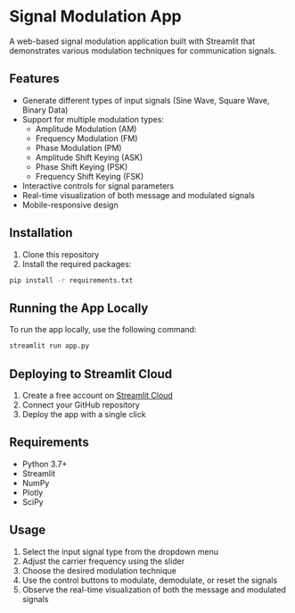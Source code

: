 # Signal Modulation App

A web-based signal modulation application built with Streamlit that demonstrates various modulation techniques for communication signals.

## Features

- Generate different types of input signals (Sine Wave, Square Wave, Binary Data)
- Support for multiple modulation types:
  - Amplitude Modulation (AM)
  - Frequency Modulation (FM)
  - Phase Modulation (PM)
  - Amplitude Shift Keying (ASK)
  - Phase Shift Keying (PSK)
  - Frequency Shift Keying (FSK)
- Interactive controls for signal parameters
- Real-time visualization of both message and modulated signals
- Mobile-responsive design

## Installation

1. Clone this repository
2. Install the required packages:
```bash
pip install -r requirements.txt
```

## Running the App Locally

To run the app locally, use the following command:
```bash
streamlit run app.py
```

## Deploying to Streamlit Cloud

1. Create a free account on [Streamlit Cloud](https://streamlit.io/cloud)
2. Connect your GitHub repository
3. Deploy the app with a single click

## Requirements

- Python 3.7+
- Streamlit
- NumPy
- Plotly
- SciPy

## Usage

1. Select the input signal type from the dropdown menu
2. Adjust the carrier frequency using the slider
3. Choose the desired modulation technique
4. Use the control buttons to modulate, demodulate, or reset the signals
5. Observe the real-time visualization of both the message and modulated signals 